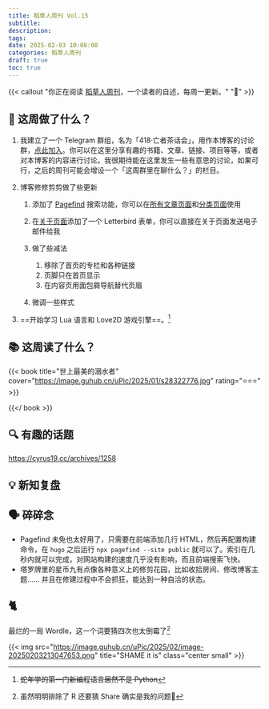 ```yaml
---
title: 稻草人周刊 Vol.15
subtitle: 
description: 
tags:
date: 2025-02-03 10:08:00
categories: 稻草人周刊
draft: true
toc: true
---
```


{{< callout "你正在阅读 [稻草人周刊](/categories/稻草人周刊/)，一个读者的自述，每周一更新。" "🔖" >}}

## 🏃 这周做了什么？

1. 我建立了一个 Telegram 群组，名为「418·亡者茶话会」，用作本博客的讨论群，[点此加入](https://t.me/teaparty418/)。你可以在这里分享有趣的书籍、文章、链接、项目等等，或者对本博客的内容进行讨论。我很期待能在这里发生一些有意思的讨论，如果可行，之后的周刊可能会增设一个「这周群里在聊什么？」的栏目。
1. 博客修修剪剪做了些更新
   1. 添加了 [Pagefind](https://pagefind.app) 搜索功能，你可以在[所有文章页面](/posts/)和[分类页面](/categories/)使用
   1. 在[关于页面](/about/)添加了一个 Letterbird 表单，你可以直接在关于页面发送电子邮件给我
   1. 做了些减法
      1. 移除了首页的专栏和各种链接
      1. 页脚只在首页显示
      1. 在内容页用面包屑导航替代页眉

   1. 微调一些样式

1. ==开始学习 Lua 语言和 Love2D 游戏引擎==。[^2]

## 📚 这周读了什么？

{{< book title="世上最美的溺水者" cover="https://image.guhub.cn/uPic/2025/01/s28322776.jpg" rating="⭐️⭐️⭐️" >}}

{{</ book >}}

## 🔍 有趣的话题

https://cyrus19.cc/archives/1258

## 💡 新知复盘



## 🗣️ 碎碎念

- Pagefind 未免也太好用了，只需要在前端添加几行 HTML，然后再配置构建命令，在 `hugo` 之后运行 `npx pagefind --site public` 就可以了。索引在几秒内就可以完成，对网站构建的速度几乎没有影响，而且前端搜索飞快。
- 塔罗牌里的星币九有点像各种意义上的修剪花园，比如收拾房间、修改博客主题…… 并且在修建过程中不会抓狂，能达到一种自洽的状态。

## 🐈

最烂的一局 Wordle，这一个词要猜四次也太倒霉了[^1]

{{< img src="https://image.guhub.cn/uPic/2025/02/image-20250203213047653.png" title="SHAME it is" class="center small" >}}

[^1]: 虽然明明排除了 R 还要猜 Share 确实是我的问题🥹
[^2]: ~~蛇年学的第一门新编程语言居然不是 Python~~

